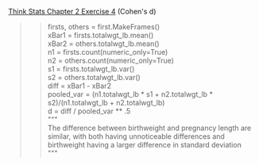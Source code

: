 [Think Stats Chapter 2 Exercise 4](http://greenteapress.com/thinkstats2/html/thinkstats2003.html#toc24) (Cohen's d)

>> firsts, others = first.MakeFrames() <br />
  xBar1 = firsts.totalwgt_lb.mean()<br />
  xBar2 = others.totalwgt_lb.mean()<br />
  n1 = firsts.count(numeric_only=True)<br />
  n2 = others.count(numeric_only=True)<br />
  s1 = firsts.totalwgt_lb.var()<br />
  s2 = others.totalwgt_lb.var()<br />
  diff = xBar1 - xBar2<br />
  pooled_var = (n1.totalwgt_lb * s1 + n2.totalwgt_lb * s2)/(n1.totalwgt_lb + n2.totalwgt_lb)<br />
  d = diff / pooled_var ** .5<br />
  """<br />
  The difference between birthweight and pregnancy length are similar, with both having unnoticeable differences and birthweight having a larger difference in standard deviation <br />
  """
